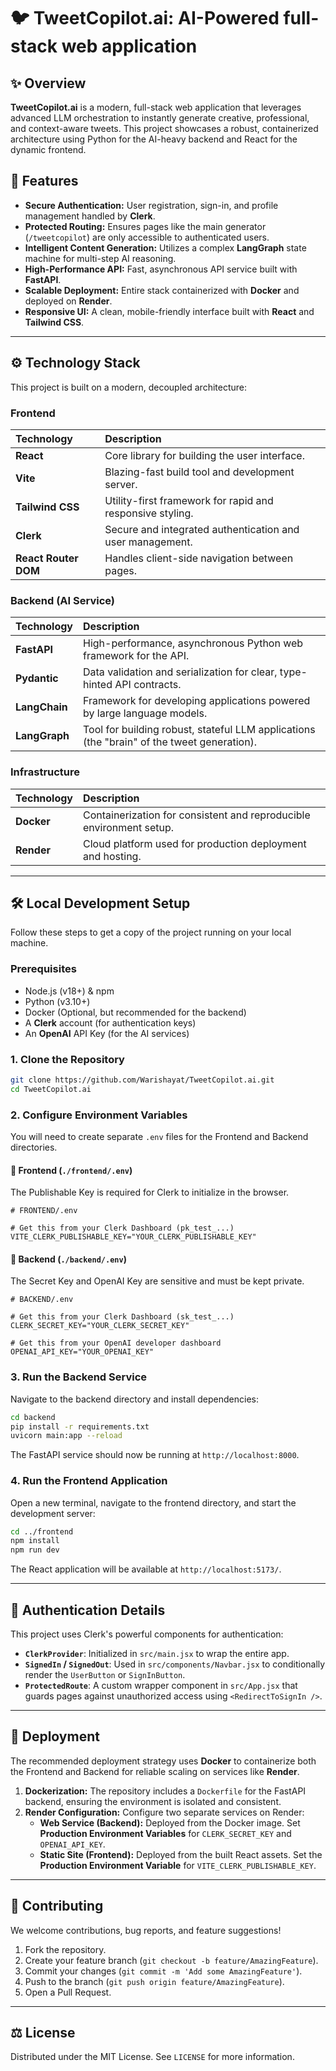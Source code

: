 # 🐦 TweetCopilot.ai: AI-Powered full-stack web application

## ✨ Overview

**TweetCopilot.ai** is a modern, full-stack web application that leverages advanced LLM orchestration to instantly generate creative, professional, and context-aware tweets. This project showcases a robust, containerized architecture using Python for the AI-heavy backend and React for the dynamic frontend.

## 🚀 Features

  * **Secure Authentication:** User registration, sign-in, and profile management handled by **Clerk**.
  * **Protected Routing:** Ensures pages like the main generator (`/tweetcopilot`) are only accessible to authenticated users.
  * **Intelligent Content Generation:** Utilizes a complex **LangGraph** state machine for multi-step AI reasoning.
  * **High-Performance API:** Fast, asynchronous API service built with **FastAPI**.
  * **Scalable Deployment:** Entire stack containerized with **Docker** and deployed on **Render**.
  * **Responsive UI:** A clean, mobile-friendly interface built with **React** and **Tailwind CSS**.

-----

## ⚙️ Technology Stack

This project is built on a modern, decoupled architecture:

### Frontend

| Technology | Description |
| :--- | :--- |
| **React** | Core library for building the user interface. |
| **Vite** | Blazing-fast build tool and development server. |
| **Tailwind CSS** | Utility-first framework for rapid and responsive styling. |
| **Clerk** | Secure and integrated authentication and user management. |
| **React Router DOM** | Handles client-side navigation between pages. |

### Backend (AI Service)

| Technology | Description |
| :--- | :--- |
| **FastAPI** | High-performance, asynchronous Python web framework for the API. |
| **Pydantic** | Data validation and serialization for clear, type-hinted API contracts. |
| **LangChain** | Framework for developing applications powered by large language models. |
| **LangGraph** | Tool for building robust, stateful LLM applications (the "brain" of the tweet generation). |

### Infrastructure

| Technology | Description |
| :--- | :--- |
| **Docker** | Containerization for consistent and reproducible environment setup. |
| **Render** | Cloud platform used for production deployment and hosting. |

-----

## 🛠️ Local Development Setup

Follow these steps to get a copy of the project running on your local machine.

### Prerequisites

  * Node.js (v18+) & npm
  * Python (v3.10+)
  * Docker (Optional, but recommended for the backend)
  * A **Clerk** account (for authentication keys)
  * An **OpenAI** API Key (for the AI services)

### 1\. Clone the Repository

```bash
git clone https://github.com/Warishayat/TweetCopilot.ai.git
cd TweetCopilot.ai
```

### 2\. Configure Environment Variables

You will need to create separate `.env` files for the Frontend and Backend directories.

#### 📁 Frontend (`./frontend/.env`)

The Publishable Key is required for Clerk to initialize in the browser.

```env
# FRONTEND/.env

# Get this from your Clerk Dashboard (pk_test_...)
VITE_CLERK_PUBLISHABLE_KEY="YOUR_CLERK_PUBLISHABLE_KEY"
```

#### 📁 Backend (`./backend/.env`)

The Secret Key and OpenAI Key are sensitive and must be kept private.

```env
# BACKEND/.env

# Get this from your Clerk Dashboard (sk_test_...)
CLERK_SECRET_KEY="YOUR_CLERK_SECRET_KEY"

# Get this from your OpenAI developer dashboard
OPENAI_API_KEY="YOUR_OPENAI_KEY"
```

### 3\. Run the Backend Service

Navigate to the backend directory and install dependencies:

```bash
cd backend
pip install -r requirements.txt
uvicorn main:app --reload
```

The FastAPI service should now be running at `http://localhost:8000`.

### 4\. Run the Frontend Application

Open a new terminal, navigate to the frontend directory, and start the development server:

```bash
cd ../frontend
npm install
npm run dev
```

The React application will be available at `http://localhost:5173/`.

-----

## 🔑 Authentication Details

This project uses Clerk's powerful components for authentication:

  * **`ClerkProvider`**: Initialized in `src/main.jsx` to wrap the entire app.
  * **`SignedIn` / `SignedOut`**: Used in `src/components/Navbar.jsx` to conditionally render the `UserButton` or `SignInButton`.
  * **`ProtectedRoute`**: A custom wrapper component in `src/App.jsx` that guards pages against unauthorized access using `<RedirectToSignIn />`.

-----

## 🚀 Deployment

The recommended deployment strategy uses **Docker** to containerize both the Frontend and Backend for reliable scaling on services like **Render**.

1.  **Dockerization:** The repository includes a `Dockerfile` for the FastAPI backend, ensuring the environment is isolated and consistent.
2.  **Render Configuration:** Configure two separate services on Render:
      * **Web Service (Backend):** Deployed from the Docker image. Set **Production Environment Variables** for `CLERK_SECRET_KEY` and `OPENAI_API_KEY`.
      * **Static Site (Frontend):** Deployed from the built React assets. Set the **Production Environment Variable** for `VITE_CLERK_PUBLISHABLE_KEY`.

-----

## 🤝 Contributing

We welcome contributions, bug reports, and feature suggestions\!

1.  Fork the repository.
2.  Create your feature branch (`git checkout -b feature/AmazingFeature`).
3.  Commit your changes (`git commit -m 'Add some AmazingFeature'`).
4.  Push to the branch (`git push origin feature/AmazingFeature`).
5.  Open a Pull Request.

-----

## ⚖️ License

Distributed under the MIT License. See `LICENSE` for more information.

